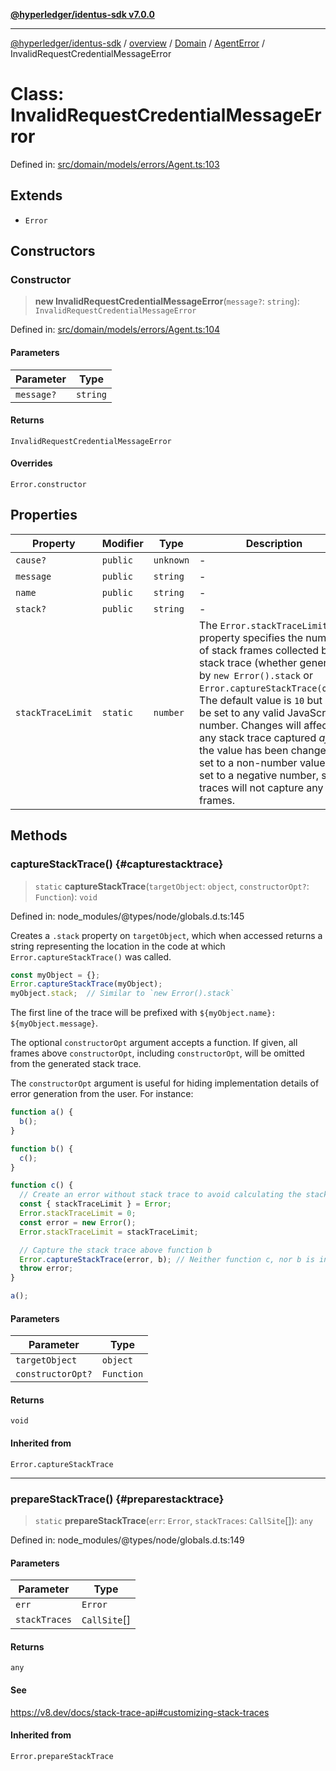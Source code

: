 [**@hyperledger/identus-sdk v7.0.0**](../../../../../../README.md)

***

[@hyperledger/identus-sdk](../../../../../../README.md) / [overview](../../../../../README.md) / [Domain](../../../README.md) / [AgentError](../README.md) / InvalidRequestCredentialMessageError

# Class: InvalidRequestCredentialMessageError

Defined in: [src/domain/models/errors/Agent.ts:103](https://github.com/hyperledger/identus-edge-agent-sdk-ts/blob/96423ee84b124a31ce63036d9d623d1cb73a13c2/src/domain/models/errors/Agent.ts#L103)

## Extends

- `Error`

## Constructors

### Constructor

> **new InvalidRequestCredentialMessageError**(`message?`: `string`): `InvalidRequestCredentialMessageError`

Defined in: [src/domain/models/errors/Agent.ts:104](https://github.com/hyperledger/identus-edge-agent-sdk-ts/blob/96423ee84b124a31ce63036d9d623d1cb73a13c2/src/domain/models/errors/Agent.ts#L104)

#### Parameters

| Parameter | Type |
| ------ | ------ |
| `message?` | `string` |

#### Returns

`InvalidRequestCredentialMessageError`

#### Overrides

`Error.constructor`

## Properties

| Property | Modifier | Type | Description | Inherited from | Defined in |
| ------ | ------ | ------ | ------ | ------ | ------ |
| <a id="cause"></a> `cause?` | `public` | `unknown` | - | `Error.cause` | node\_modules/typescript/lib/lib.es2022.error.d.ts:26 |
| <a id="message"></a> `message` | `public` | `string` | - | `Error.message` | node\_modules/typescript/lib/lib.es5.d.ts:1077 |
| <a id="name"></a> `name` | `public` | `string` | - | `Error.name` | node\_modules/typescript/lib/lib.es5.d.ts:1076 |
| <a id="stack"></a> `stack?` | `public` | `string` | - | `Error.stack` | node\_modules/typescript/lib/lib.es5.d.ts:1078 |
| <a id="stacktracelimit"></a> `stackTraceLimit` | `static` | `number` | The `Error.stackTraceLimit` property specifies the number of stack frames collected by a stack trace (whether generated by `new Error().stack` or `Error.captureStackTrace(obj)`). The default value is `10` but may be set to any valid JavaScript number. Changes will affect any stack trace captured _after_ the value has been changed. If set to a non-number value, or set to a negative number, stack traces will not capture any frames. | `Error.stackTraceLimit` | node\_modules/@types/node/globals.d.ts:161 |

## Methods

### captureStackTrace() {#capturestacktrace}

> `static` **captureStackTrace**(`targetObject`: `object`, `constructorOpt?`: `Function`): `void`

Defined in: node\_modules/@types/node/globals.d.ts:145

Creates a `.stack` property on `targetObject`, which when accessed returns
a string representing the location in the code at which
`Error.captureStackTrace()` was called.

```js
const myObject = {};
Error.captureStackTrace(myObject);
myObject.stack;  // Similar to `new Error().stack`
```

The first line of the trace will be prefixed with
`${myObject.name}: ${myObject.message}`.

The optional `constructorOpt` argument accepts a function. If given, all frames
above `constructorOpt`, including `constructorOpt`, will be omitted from the
generated stack trace.

The `constructorOpt` argument is useful for hiding implementation
details of error generation from the user. For instance:

```js
function a() {
  b();
}

function b() {
  c();
}

function c() {
  // Create an error without stack trace to avoid calculating the stack trace twice.
  const { stackTraceLimit } = Error;
  Error.stackTraceLimit = 0;
  const error = new Error();
  Error.stackTraceLimit = stackTraceLimit;

  // Capture the stack trace above function b
  Error.captureStackTrace(error, b); // Neither function c, nor b is included in the stack trace
  throw error;
}

a();
```

#### Parameters

| Parameter | Type |
| ------ | ------ |
| `targetObject` | `object` |
| `constructorOpt?` | `Function` |

#### Returns

`void`

#### Inherited from

`Error.captureStackTrace`

***

### prepareStackTrace() {#preparestacktrace}

> `static` **prepareStackTrace**(`err`: `Error`, `stackTraces`: `CallSite`[]): `any`

Defined in: node\_modules/@types/node/globals.d.ts:149

#### Parameters

| Parameter | Type |
| ------ | ------ |
| `err` | `Error` |
| `stackTraces` | `CallSite`[] |

#### Returns

`any`

#### See

https://v8.dev/docs/stack-trace-api#customizing-stack-traces

#### Inherited from

`Error.prepareStackTrace`
